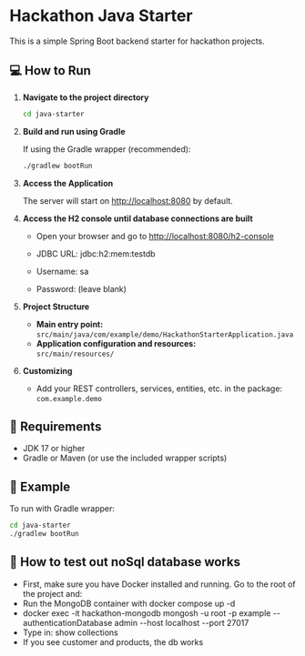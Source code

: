 # Hackathon Java Starter

This is a simple Spring Boot backend starter for hackathon projects.

## 💻 How to Run

1. **Navigate to the project directory**

    ```sh
    cd java-starter
    ```

2. **Build and run using Gradle**

   If using the Gradle wrapper (recommended):

    ```sh
    ./gradlew bootRun
    ```


3. **Access the Application**

   The server will start on [http://localhost:8080](http://localhost:8080) by default.
4. **Access the H2 console until database connections are built**
    - Open your browser and go to [http://localhost:8080/h2-console](http://localhost:8080/h2-console)

   - JDBC URL: jdbc:h2:mem:testdb
   - Username: sa
   - Password: (leave blank)

4. **Project Structure**

    - **Main entry point:**  
      `src/main/java/com/example/demo/HackathonStarterApplication.java`
    - **Application configuration and resources:**  
      `src/main/resources/`

5. **Customizing**

    - Add your REST controllers, services, entities, etc. in the package:  
      `com.example.demo`

## 🔧 Requirements

- JDK 17 or higher
- Gradle or Maven (or use the included wrapper scripts)

## 📄 Example

To run with Gradle wrapper:

```sh
cd java-starter
./gradlew bootRun
```

## 📄 How to test out noSql database works
- First, make sure you have Docker installed and running. Go to the root of the project and:
- Run the MongoDB container with docker compose up -d
- docker exec -it hackathon-mongodb mongosh -u root -p example --authenticationDatabase admin --host localhost --port 27017
- Type in: show collections
- If you see customer and products, the db works